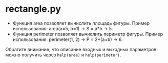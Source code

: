 # rectangle.py
- Функция area позволяет вычислить площадь фигуры.
Пример использования:
area(a=5, b=1) -> S = a*b -> 5.
- Функция perimeter позволяет вычислить периметр фигуры.
Пример использования: perimeter(1, 2) -> P = 2*(a+b) -> 6.

Обратите внимание, что описание входных и выходных параметров можно получить через `help(area)` и `help(perimeter)`.